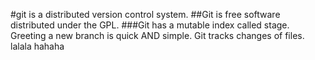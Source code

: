 #git is a distributed version control system.
##Git is free software distributed under the GPL.
###Git has a mutable index called stage.
Greeting a new branch is quick AND simple.
Git tracks changes of files.
lalala
hahaha